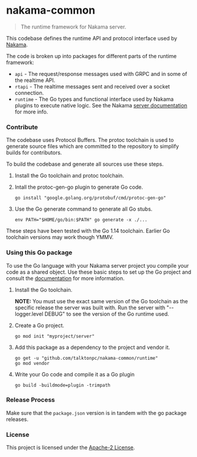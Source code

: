 nakama-common
===

> The runtime framework for Nakama server.

This codebase defines the runtime API and protocol interface used by [Nakama](https://github.com/talktonpc/nakama).

The code is broken up into packages for different parts of the runtime framework:

* `api` - The request/response messages used with GRPC and in some of the realtime API.
* `rtapi` - The realtime messages sent and received over a socket connection.
* `runtime` - The Go types and functional interface used by Nakama plugins to execute native logic. See the Nakama [server documentation](https://heroiclabs.com/docs/runtime-code-basics/) for more info.

### Contribute

The codebase uses Protocol Buffers. The protoc toolchain is used to generate source files which are committed to the repository to simplify builds for contributors.

To build the codebase and generate all sources use these steps.

1. Install the Go toolchain and protoc toolchain.

2. Intall the protoc-gen-go plugin to generate Go code.

   ```shell
   go install "google.golang.org/protobuf/cmd/protoc-gen-go"
   ```

3. Use the Go generate command to generate all Go stubs.

   ```shell
   env PATH="$HOME/go/bin:$PATH" go generate -x ./...
   ```

These steps have been tested with the Go 1.14 toolchain. Earlier Go toolchain versions may work though YMMV.

### Using this Go package

To use the Go language with your Nakama server project you compile your code as a shared object. Use these basic steps to set up the Go project and consult the [documentation](https://heroiclabs.com/docs/runtime-code-basics/) for more information.

1. Install the Go toolchain.

   __NOTE:__ You must use the exact same version of the Go toolchain as the specific release the server was built with. Run the server with "--logger.level DEBUG" to see the version of the Go runtime used.

2. Create a Go project.

   ```shell
   go mod init "myproject/server"
   ```

3. Add this package as a dependency to the project and vendor it.

   ```shell
   go get -u "github.com/talktonpc/nakama-common/runtime"
   go mod vendor
   ```

3. Write your Go code and compile it as a Go plugin

   ```shell
   go build -buildmode=plugin -trimpath
   ```

### Release Process

Make sure that the `package.json` version is in tandem with the go package releases.

### License

This project is licensed under the [Apache-2 License](https://github.com/talktonpc/nakama-common/blob/master/LICENSE).
